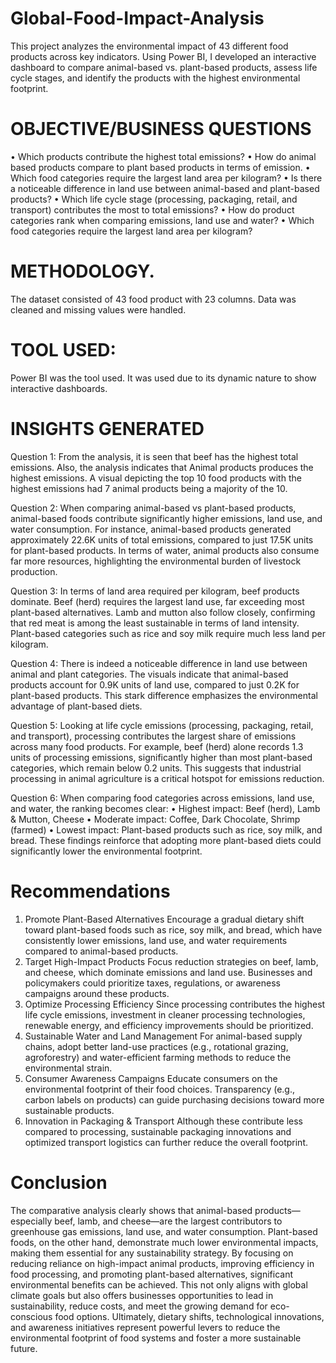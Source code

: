 # Global-Food-Impact-Analysis
This project analyzes the environmental impact of 43 different food products across key indicators. Using Power BI, I developed an interactive dashboard to compare animal-based vs. plant-based products, assess life cycle stages, and identify the products with the highest environmental footprint.
# OBJECTIVE/BUSINESS QUESTIONS
•	Which products contribute the highest total emissions?
•	How do animal based products compare to plant based products in terms of emission.
•	Which food categories require the largest land area per kilogram?
•	Is there a noticeable difference in land use between animal-based and plant-based products?
•	Which life cycle stage (processing, packaging, retail, and transport) contributes the most to total emissions?
•	How do product categories rank when comparing emissions, land use and water?
•	Which food categories require the largest land area per kilogram?
# METHODOLOGY.
The dataset consisted of 43 food product with 23 columns. Data was cleaned and missing values were handled.
# TOOL USED:
Power BI was the tool used. It was used due to its dynamic nature to show interactive dashboards.  
# INSIGHTS GENERATED
Question 1:
From the analysis, it is seen that beef has the highest total emissions. Also, the analysis indicates that Animal products produces the highest emissions. A visual depicting the top 10 food products with the highest emissions had 7 animal products being a majority of the 10.

Question 2:
When comparing animal-based vs plant-based products, animal-based foods contribute significantly higher emissions, land use, and water consumption. For instance, animal-based products generated approximately 22.6K units of total emissions, compared to just 17.5K units for plant-based products. In terms of water, animal products also consume far more resources, highlighting the environmental burden of livestock production.

Question 3:
In terms of land area required per kilogram, beef products dominate. Beef (herd) requires the largest land use, far exceeding most plant-based alternatives. Lamb and mutton also follow closely, confirming that red meat is among the least sustainable in terms of land intensity. Plant-based categories such as rice and soy milk require much less land per kilogram.

Question 4:
There is indeed a noticeable difference in land use between animal and plant categories. The visuals indicate that animal-based products account for 0.9K units of land use, compared to just 0.2K for plant-based products. This stark difference emphasizes the environmental advantage of plant-based diets.

Question 5:
Looking at life cycle emissions (processing, packaging, retail, and transport), processing contributes the largest share of emissions across many food products. For example, beef (herd) alone records 1.3 units of processing emissions, significantly higher than most plant-based categories, which remain below 0.2 units. This suggests that industrial processing in animal agriculture is a critical hotspot for emissions reduction.

Question 6:
When comparing food categories across emissions, land use, and water, the ranking becomes clear:
•	Highest impact: Beef (herd), Lamb & Mutton, Cheese
•	Moderate impact: Coffee, Dark Chocolate, Shrimp (farmed)
•	Lowest impact: Plant-based products such as rice, soy milk, and bread.
These findings reinforce that adopting more plant-based diets could significantly lower the environmental footprint.
# Recommendations
1.	Promote Plant-Based Alternatives
Encourage a gradual dietary shift toward plant-based foods such as rice, soy milk, and bread, which have consistently lower emissions, land use, and water requirements compared to animal-based products.
2.	Target High-Impact Products
Focus reduction strategies on beef, lamb, and cheese, which dominate emissions and land use. Businesses and policymakers could prioritize taxes, regulations, or awareness campaigns around these products.
3.	Optimize Processing Efficiency
Since processing contributes the highest life cycle emissions, investment in cleaner processing technologies, renewable energy, and efficiency improvements should be prioritized.
4.	Sustainable Water and Land Management
For animal-based supply chains, adopt better land-use practices (e.g., rotational grazing, agroforestry) and water-efficient farming methods to reduce the environmental strain.
5.	Consumer Awareness Campaigns
Educate consumers on the environmental footprint of their food choices. Transparency (e.g., carbon labels on products) can guide purchasing decisions toward more sustainable products.
6.	Innovation in Packaging & Transport
Although these contribute less compared to processing, sustainable packaging innovations and optimized transport logistics can further reduce the overall footprint.

# Conclusion
The comparative analysis clearly shows that animal-based products—especially beef, lamb, and cheese—are the largest contributors to greenhouse gas emissions, land use, and water consumption. Plant-based foods, on the other hand, demonstrate much lower environmental impacts, making them essential for any sustainability strategy.
By focusing on reducing reliance on high-impact animal products, improving efficiency in food processing, and promoting plant-based alternatives, significant environmental benefits can be achieved. This not only aligns with global climate goals but also offers businesses opportunities to lead in sustainability, reduce costs, and meet the growing demand for eco-conscious food options.
Ultimately, dietary shifts, technological innovations, and awareness initiatives represent powerful levers to reduce the environmental footprint of food systems and foster a more sustainable future.
